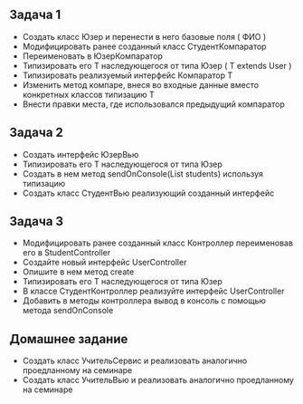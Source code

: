 ## Задача 1

* Создать класс Юзер и перенести в него базовые поля ( ФИО )
* Модифицировать ранее созданный класс СтудентКомпаратор
* Переименовать в ЮзерКомпаратор
* Типизировать его T наследующегося от типа Юзер ( T extends User )
* Типизировать реализуемый интерфейс Компаратор T
* Изменить метод компаре, внеся во входные данные вместо конкретных
  классов типизацию T
* Внести правки места, где использовался предыдущий компаратор

## Задача 2

* Создать интерфейс ЮзерВью
* Типизировать его T наследующегося от типа Юзер
* Создать в нем метод sendOnConsole(List<Student> students) используя
  типизацию
* Создать класс СтудентВью реализующий созданный интерфейс

## Задача 3

* Модифицировать ранее созданный класс Контроллер переименовав его в
  StudentController
* Создайте новый интерфейс UserController
* Опишите в нем метод create
* Типизировать его T наследующегося от типа Юзер
* В классе СтудентКонтроллер реализуйте интерфейс UserController
* Добавить в методы контроллера вывод в консоль с помощью метода
  sendOnConsole

## Домашнее задание

* Создать класс УчительСервис и реализовать аналогично проедланному на
  семинаре
* Создать класс УчительВью и реализовать аналогично проедланному на
  семинаре